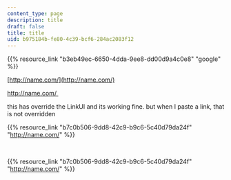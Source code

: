 ```yaml
---
content_type: page
description: title
draft: false
title: title
uid: b975184b-fe80-4c39-bcf6-284ac2083f12
---
```

{{% resource_link "b3eb49ec-6650-4dda-9ee8-dd00d9a4c0e8" "google" %}}

[http://name.com/](http://name.com/)

http://name.com/ 

this has override the LinkUI and its working fine. but when I paste a link, that is not overridden

{{% resource_link "b7c0b506-9dd8-42c9-b9c6-5c40d79da24f" "http://name.com/" %}}

 

{{% resource\_link "b7c0b506-9dd8-42c9-b9c6-5c40d79da24f" "http://name.com/" %}}